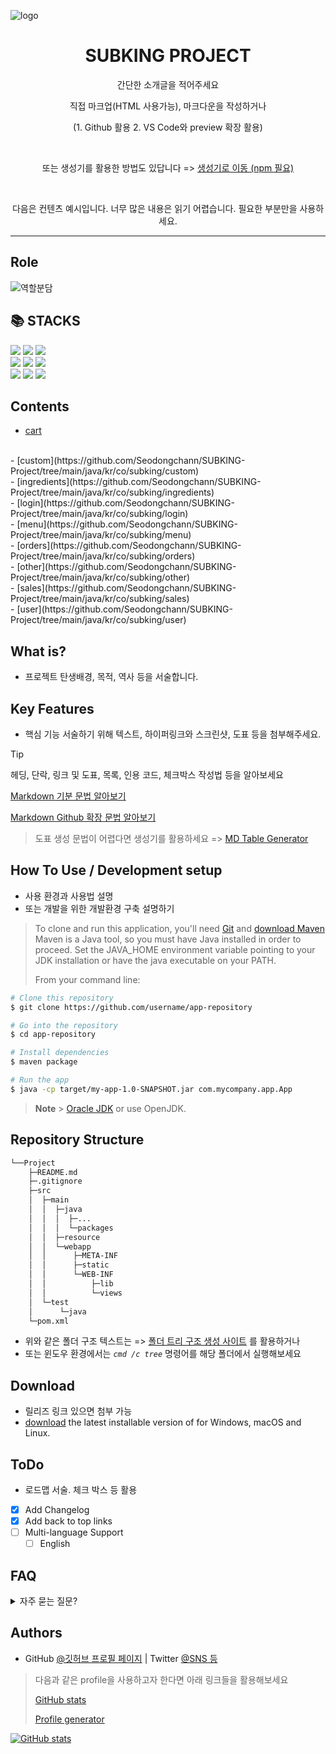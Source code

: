 ![logo](https://github.com/user-attachments/assets/519acc0d-2b68-4410-bf15-05df2d098d6c)
<h1 align="center">
  SUBKING PROJECT
</h1>
<p align="center">간단한 소개글을 적어주세요</p>
<p align="center">직접 마크업(HTML 사용가능), 마크다운을 작성하거나</p>
<p align="center">(1. Github 활용 2. VS Code와 preview 확장 활용)</p>
<br>
<p align="center">또는 생성기를 활용한 방법도 있답니다 =>
  <a href="https://github.com/kefranabg/readme-md-generator">생성기로 이동 (npm 필요)</a>
</p>
<br>
<p align="center">다음은 컨텐츠 예시입니다. 너무 많은 내용은 읽기 어렵습니다. 필요한 부분만을 사용하세요.</p>

---

## Role
![역할분담](https://github.com/user-attachments/assets/1665f9a3-6bd3-4bc5-918f-b0df5a54263d)

<div align="left">
  <h2>📚 STACKS</h2>
  <img src="https://img.shields.io/badge/MySQL-005C84?style=for-the-badge&logo=mysql&logoColor=white">    
  <img src="https://img.shields.io/badge/HTML-239120?style=for-the-badge&logo=html5&logoColor=white"> 
  <img src="https://img.shields.io/badge/Eclipse-2C2255?style=for-the-badge&logo=eclipse&logoColor=white">   
  <br>
  <img src="https://img.shields.io/badge/css-1572B6?style=for-the-badge&logo=css3&logoColor=white"> 
  <img src="https://img.shields.io/badge/VSCode-0078D4?style=for-the-badge&logo=visual%20studio%20code&logoColor=white">   
  <img src="https://img.shields.io/badge/javascript-F7DF1E?style=for-the-badge&logo=javascript&logoColor=black"> 
  <br>
  <img src="https://img.shields.io/badge/apache tomcat-F8DC75?style=for-the-badge&logo=apachetomcat&logoColor=white">
  <img src="https://img.shields.io/badge/git-F05032?style=for-the-badge&logo=git&logoColor=white">
  <img src="https://img.shields.io/badge/Java-ED8B00?style=for-the-badge&logo=openjdk&logoColor=white">
  
</div>

## Contents

- [cart](https://github.com/Seodongchann/SUBKING-Project/tree/main/java/kr/co/subking/cart)
<br>
- [custom](https://github.com/Seodongchann/SUBKING-Project/tree/main/java/kr/co/subking/custom)
<br>
- [ingredients](https://github.com/Seodongchann/SUBKING-Project/tree/main/java/kr/co/subking/ingredients)
<br>
- [login](https://github.com/Seodongchann/SUBKING-Project/tree/main/java/kr/co/subking/login)
<br>
- [menu](https://github.com/Seodongchann/SUBKING-Project/tree/main/java/kr/co/subking/menu)
<br>
- [orders](https://github.com/Seodongchann/SUBKING-Project/tree/main/java/kr/co/subking/orders)
<br>
- [other](https://github.com/Seodongchann/SUBKING-Project/tree/main/java/kr/co/subking/other)
<br>
- [sales](https://github.com/Seodongchann/SUBKING-Project/tree/main/java/kr/co/subking/sales)
<br>
- [user](https://github.com/Seodongchann/SUBKING-Project/tree/main/java/kr/co/subking/user)


</p>

## What is?

-   프로젝트 탄생배경, 목적, 역사 등을 서술합니다.

## Key Features

- 핵심 기능 서술하기 위해 텍스트, 하이퍼링크와 스크린샷, 도표 등을 첨부해주세요.

> [!TIP]
> 헤딩, 단락, 링크 및 도표, 목록, 인용 코드, 체크박스 작성법 등을 알아보세요
> 
> [Markdown 기분 문법 알아보기](https://www.markdownguide.org/basic-syntax/)
>
> [Markdown Github 확장 문법 알아보기](https://docs.github.com/ko/get-started/writing-on-github/getting-started-with-writing-and-formatting-on-github/basic-writing-and-formatting-syntax)

> 도표 생성 문법이 어렵다면 생성기를 활용하세요 => [MD Table Generator](https://www.tablesgenerator.com/markdown_tables)

## How To Use / Development setup

* 사용 환경과 사용법 설명
* 또는 개발을 위한 개발환경 구축 설명하기

> To clone and run this application,
> you'll need [Git](https://git-scm.com)
> and [download Maven](https://maven.apache.org/download.cgi)
> Maven is a Java tool, so you must have Java installed in order to proceed. Set the JAVA_HOME environment variable pointing to your JDK installation or have the java executable on your PATH.
>
> From your command line:

```bash
# Clone this repository
$ git clone https://github.com/username/app-repository

# Go into the repository
$ cd app-repository

# Install dependencies
$ maven package

# Run the app
$ java -cp target/my-app-1.0-SNAPSHOT.jar com.mycompany.app.App
```

> **Note** > [Oracle JDK](https://www.oracle.com/java/technologies/downloads/) or use OpenJDK.

## Repository Structure

```sh
└──Project
    ├─README.md
    ├─.gitignore
    ├─src
    │  ├─main
    │  │  ├─java
    │  │  │  ├─...
    │  │  │  └─packages
    │  │  ├─resource
    │  │  └─webapp
    │  │      ├─META-INF
    │  │      ├─static
    │  │      └─WEB-INF
    │  │          ├─lib
    │  │          └─views
    │  └─test
    │      └─java
    └─pom.xml
```

- 위와 같은 폴더 구조 텍스트는 => [폴더 트리 구조 생성 사이트](https://ascii-tree-generator.com/) 를 활용하거나
- 또는 윈도우 환경에서는 _`cmd /c tree`_ 명령어를 해당 폴더에서 실행해보세요

## Download

* 릴리즈 링크 있으면 첨부 가능
* [download]() the latest installable version of for Windows, macOS and Linux.

## ToDo

-   로드맵 서술. 체크 박스 등 활용

*   [x] Add Changelog
*   [x] Add back to top links
*   [ ] Multi-language Support
    -   [ ] English

## FAQ

<details>
  <summary>자주 묻는 질문?</summary>
  <dl>
  <dt>질문 1</dt>
  <dd>답변 1</dd>
  </dl>
</details>
    
## Authors

* GitHub [@깃허브 프로필 페이지](https://github.com/SYacuCLoud) | Twitter [@SNS 등](https://twitter.com/)

> 다음과 같은 profile을 사용하고자 한다면 아래 링크들을 활용해보세요
>
> [GitHub stats](https://github.com/anuraghazra/github-readme-stats)
>
> [Profile generator](https://gprm.itsvg.in/)

[![GitHub stats](https://github-readme-stats.vercel.app/api?username=SYacuCLoud)](https://github.com/SYacuCLoud)




